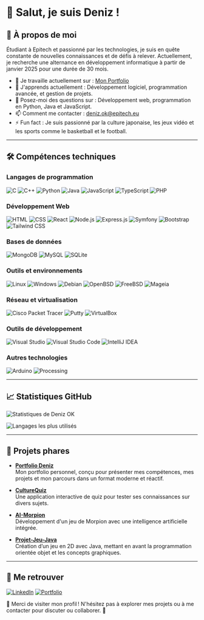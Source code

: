 # 👋 Salut, je suis Deniz !

## 🌟 À propos de moi
Étudiant à Epitech et passionné par les technologies, je suis en quête constante de nouvelles connaissances et de défis à relever. Actuellement, je recherche une alternance en développement informatique à partir de janvier 2025 pour une durée de 30 mois.

- 🔭 Je travaille actuellement sur : [Mon Portfolio](https://portfolio-deniz.netlify.app/)
- 🌱 J'apprends actuellement : Développement logiciel, programmation avancée, et gestion de projets.
- 💬 Posez-moi des questions sur : Développement web, programmation en Python, Java et JavaScript.
- 📫 Comment me contacter : deniz.ok@epitech.eu
- ⚡ Fun fact : Je suis passionné par la culture japonaise, les jeux vidéo et les sports comme le basketball et le football.

---

## 🛠️ Compétences techniques

### **Langages de programmation**
![C](https://img.shields.io/badge/-C-05122A?style=flat&logo=c) 
![C++](https://img.shields.io/badge/-C++-05122A?style=flat&logo=cplusplus) 
![Python](https://img.shields.io/badge/-Python-05122A?style=flat&logo=python)
![Java](https://img.shields.io/badge/-Java-05122A?style=flat&logo=java)
![JavaScript](https://img.shields.io/badge/-JavaScript-05122A?style=flat&logo=javascript)
![TypeScript](https://img.shields.io/badge/-TypeScript-05122A?style=flat&logo=typescript)
![PHP](https://img.shields.io/badge/-PHP-05122A?style=flat&logo=php)

### **Développement Web**
![HTML](https://img.shields.io/badge/-HTML-05122A?style=flat&logo=html5)
![CSS](https://img.shields.io/badge/-CSS-05122A?style=flat&logo=css3)
![React](https://img.shields.io/badge/-React-05122A?style=flat&logo=react)
![Node.js](https://img.shields.io/badge/-Node.js-05122A?style=flat&logo=node.js)
![Express.js](https://img.shields.io/badge/-Express.js-05122A?style=flat&logo=express)
![Symfony](https://img.shields.io/badge/-Symfony-05122A?style=flat&logo=symfony)
![Bootstrap](https://img.shields.io/badge/-Bootstrap-05122A?style=flat&logo=bootstrap)
![Tailwind CSS](https://img.shields.io/badge/-Tailwind%20CSS-05122A?style=flat&logo=tailwind-css)

### **Bases de données**
![MongoDB](https://img.shields.io/badge/-MongoDB-05122A?style=flat&logo=mongodb)
![MySQL](https://img.shields.io/badge/-MySQL-05122A?style=flat&logo=mysql)
![SQLite](https://img.shields.io/badge/-SQLite-05122A?style=flat&logo=sqlite)

### **Outils et environnements**
![Linux](https://img.shields.io/badge/-Linux-05122A?style=flat&logo=linux)
![Windows](https://img.shields.io/badge/-Windows-05122A?style=flat&logo=windows)
![Debian](https://img.shields.io/badge/-Debian-05122A?style=flat&logo=debian)
![OpenBSD](https://img.shields.io/badge/-OpenBSD-05122A?style=flat&logo=openbsd)
![FreeBSD](https://img.shields.io/badge/-FreeBSD-05122A?style=flat&logo=freebsd)
![Mageia](https://img.shields.io/badge/-Mageia-05122A?style=flat&logo=mageia)

### **Réseau et virtualisation**
![Cisco Packet Tracer](https://img.shields.io/badge/-Cisco%20Packet%20Tracer-05122A?style=flat&logo=cisco)
![Putty](https://img.shields.io/badge/-Putty-05122A?style=flat&logo=putty)
![VirtualBox](https://img.shields.io/badge/-VirtualBox-05122A?style=flat&logo=virtualbox)

### **Outils de développement**
![Visual Studio](https://img.shields.io/badge/-Visual%20Studio-05122A?style=flat&logo=visual-studio)
![Visual Studio Code](https://img.shields.io/badge/-Visual%20Studio%20Code-05122A?style=flat&logo=visual-studio-code)
![IntelliJ IDEA](https://img.shields.io/badge/-IntelliJ%20IDEA-05122A?style=flat&logo=intellij-idea)

### **Autres technologies**
![Arduino](https://img.shields.io/badge/-Arduino-05122A?style=flat&logo=arduino)
![Processing](https://img.shields.io/badge/-Processing-05122A?style=flat)

---

## 📈 Statistiques GitHub
![Statistiques de Deniz OK](https://github-readme-stats.vercel.app/api?username=Deniz09OK&show_icons=true&theme=dark)

![Langages les plus utilisés](https://github-readme-stats.vercel.app/api/top-langs/?username=Deniz09OK&layout=compact&theme=radical)

---

## 🚀 Projets phares
- **[Portfolio Deniz](https://github.com/Deniz09OK/Portfolio-deniz)**  
  Mon portfolio personnel, conçu pour présenter mes compétences, mes projets et mon parcours dans un format moderne et réactif.

- **[CultureQuiz](https://github.com/Deniz09OK/CultureQuiz)**  
  Une application interactive de quiz pour tester ses connaissances sur divers sujets.

- **[AI-Morpion](https://github.com/Deniz09OK/AI-Morpion)**  
  Développement d'un jeu de Morpion avec une intelligence artificielle intégrée.

- **[Projet-Jeu-Java](https://github.com/Deniz09OK/Projet-Jeu-Java)**  
  Création d’un jeu en 2D avec Java, mettant en avant la programmation orientée objet et les concepts graphiques.

---

## 🔗 Me retrouver
[![LinkedIn](https://img.shields.io/badge/-LinkedIn-blue?style=flat-square&logo=Linkedin&logoColor=white)](https://www.linkedin.com/in/deniz-ok)
[![Portfolio](https://img.shields.io/badge/-Portfolio-green?style=flat-square&logo=github)](https://portfolio-deniz.netlify.app/)

🎉 Merci de visiter mon profil ! N'hésitez pas à explorer mes projets ou à me contacter pour discuter ou collaborer. 🚀
